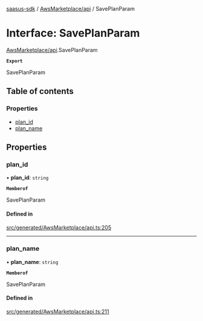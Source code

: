 [saasus-sdk](../README.md) / [AwsMarketplace/api](../modules/AwsMarketplace_api.md) / SavePlanParam

# Interface: SavePlanParam

[AwsMarketplace/api](../modules/AwsMarketplace_api.md).SavePlanParam

**`Export`**

SavePlanParam

## Table of contents

### Properties

- [plan\_id](AwsMarketplace_api.SavePlanParam.md#plan_id)
- [plan\_name](AwsMarketplace_api.SavePlanParam.md#plan_name)

## Properties

### plan\_id

• **plan\_id**: `string`

**`Memberof`**

SavePlanParam

#### Defined in

[src/generated/AwsMarketplace/api.ts:205](https://github.com/saasus-platform/saasus-sdk-javascript/blob/997c544/src/generated/AwsMarketplace/api.ts#L205)

___

### plan\_name

• **plan\_name**: `string`

**`Memberof`**

SavePlanParam

#### Defined in

[src/generated/AwsMarketplace/api.ts:211](https://github.com/saasus-platform/saasus-sdk-javascript/blob/997c544/src/generated/AwsMarketplace/api.ts#L211)
